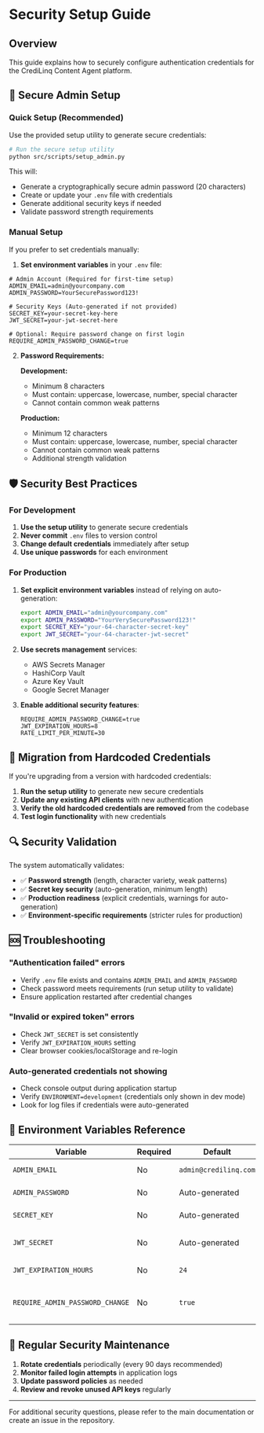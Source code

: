 # Security Setup Guide

## Overview

This guide explains how to securely configure authentication credentials for the CrediLinq Content Agent platform.

## 🔐 Secure Admin Setup

### Quick Setup (Recommended)

Use the provided setup utility to generate secure credentials:

```bash
# Run the secure setup utility
python src/scripts/setup_admin.py
```

This will:
- Generate a cryptographically secure admin password (20 characters)
- Create or update your `.env` file with credentials
- Generate additional security keys if needed
- Validate password strength requirements

### Manual Setup

If you prefer to set credentials manually:

1. **Set environment variables** in your `.env` file:

```env
# Admin Account (Required for first-time setup)
ADMIN_EMAIL=admin@yourcompany.com
ADMIN_PASSWORD=YourSecurePassword123!

# Security Keys (Auto-generated if not provided)
SECRET_KEY=your-secret-key-here
JWT_SECRET=your-jwt-secret-here

# Optional: Require password change on first login
REQUIRE_ADMIN_PASSWORD_CHANGE=true
```

2. **Password Requirements:**

   **Development:**
   - Minimum 8 characters
   - Must contain: uppercase, lowercase, number, special character
   - Cannot contain common weak patterns

   **Production:**
   - Minimum 12 characters
   - Must contain: uppercase, lowercase, number, special character
   - Cannot contain common weak patterns
   - Additional strength validation

## 🛡️ Security Best Practices

### For Development

1. **Use the setup utility** to generate secure credentials
2. **Never commit** `.env` files to version control
3. **Change default credentials** immediately after setup
4. **Use unique passwords** for each environment

### For Production

1. **Set explicit environment variables** instead of relying on auto-generation:
   ```bash
   export ADMIN_EMAIL="admin@yourcompany.com"
   export ADMIN_PASSWORD="YourVerySecurePassword123!"
   export SECRET_KEY="your-64-character-secret-key"
   export JWT_SECRET="your-64-character-jwt-secret"
   ```

2. **Use secrets management** services:
   - AWS Secrets Manager
   - HashiCorp Vault
   - Azure Key Vault
   - Google Secret Manager

3. **Enable additional security features**:
   ```env
   REQUIRE_ADMIN_PASSWORD_CHANGE=true
   JWT_EXPIRATION_HOURS=8
   RATE_LIMIT_PER_MINUTE=30
   ```

## 🚨 Migration from Hardcoded Credentials

If you're upgrading from a version with hardcoded credentials:

1. **Run the setup utility** to generate new secure credentials
2. **Update any existing API clients** with new authentication
3. **Verify the old hardcoded credentials are removed** from the codebase
4. **Test login functionality** with new credentials

## 🔍 Security Validation

The system automatically validates:

- ✅ **Password strength** (length, character variety, weak patterns)
- ✅ **Secret key security** (auto-generation, minimum length)
- ✅ **Production readiness** (explicit credentials, warnings for auto-generation)
- ✅ **Environment-specific requirements** (stricter rules for production)

## 🆘 Troubleshooting

### "Authentication failed" errors
- Verify `.env` file exists and contains `ADMIN_EMAIL` and `ADMIN_PASSWORD`
- Check password meets requirements (run setup utility to validate)
- Ensure application restarted after credential changes

### "Invalid or expired token" errors
- Check `JWT_SECRET` is set consistently
- Verify `JWT_EXPIRATION_HOURS` setting
- Clear browser cookies/localStorage and re-login

### Auto-generated credentials not showing
- Check console output during application startup
- Verify `ENVIRONMENT=development` (credentials only shown in dev mode)
- Look for log files if credentials were auto-generated

## 📝 Environment Variables Reference

| Variable | Required | Default | Description |
|----------|----------|---------|-------------|
| `ADMIN_EMAIL` | No | `admin@credilinq.com` | Admin user email |
| `ADMIN_PASSWORD` | No | Auto-generated | Admin user password |
| `SECRET_KEY` | No | Auto-generated | Application secret key |
| `JWT_SECRET` | No | Auto-generated | JWT signing secret |
| `JWT_EXPIRATION_HOURS` | No | `24` | JWT token lifetime |
| `REQUIRE_ADMIN_PASSWORD_CHANGE` | No | `true` | Force password change on first login |

## 🔄 Regular Security Maintenance

1. **Rotate credentials** periodically (every 90 days recommended)
2. **Monitor failed login attempts** in application logs
3. **Update password policies** as needed
4. **Review and revoke unused API keys** regularly

---

For additional security questions, please refer to the main documentation or create an issue in the repository.